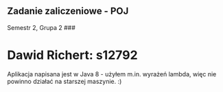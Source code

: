 ## Zadanie zaliczeniowe - POJ
 Semestr 2, Grupa 2 ###

# **Dawid Richert: s12792** #

Aplikacja napisana jest w Java 8 - użyłem m.in. wyrażeń lambda, 
więc nie powinno działać na starszej maszynie. :)